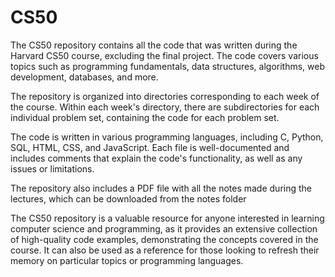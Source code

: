 # CS50
The CS50 repository contains all the code that was written during the Harvard CS50 course, excluding the final project. The code covers various topics such as programming fundamentals, data structures, algorithms, web development, databases, and more.

The repository is organized into directories corresponding to each week of the course. Within each week's directory, there are subdirectories for each individual problem set, containing the code for each problem set.

The code is written in various programming languages, including C, Python, SQL, HTML, CSS, and JavaScript. Each file is well-documented and includes comments that explain the code's functionality, as well as any issues or limitations.

The repository also includes a PDF file with all the notes made during the lectures, which can be downloaded from the notes folder

The CS50 repository is a valuable resource for anyone interested in learning computer science and programming, as it provides an extensive collection of high-quality code examples, demonstrating the concepts covered in the course. It can also be used as a reference for those looking to refresh their memory on particular topics or programming languages.
